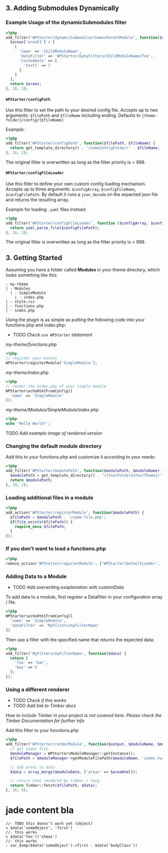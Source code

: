 ## 3. Adding Submodules Dynamically

### Example Usage of the dynamicSubmodules filter

```php
<?php
add_filter("WPStarter/dynamicSubmodules?name=ParentModule", function($areas, $data, $parentData) {
  $areas['area51'] = [
    [
      'name' => 'ChildModuleName',
      'dataFilter' => 'WPStarter/DataFilters/ChildModuleName/foo',
      'customData' => [
        'test1' => 1
      ]
    ]
  ];
  return $areas;
}, 10, 3);
```

#### `WPStarter/configPath`
Use this filter to set the path to your desired config file. Accepts up to two arguments: `$filePath` and `$fileName` including ending. Defaults to `{theme-folder}/config/{$fileName}`

Example:
```php
<?php
add_filter('WPStarter/configPath', function($filePath, $fileName) {
  return get_template_directory() . '/someConfigFolder/' . $fileName;
}, 10, 2);
```

The original filter is overwritten as long as the filter priority is < 999.

#### `WPStarter/configFileLoader`
Use this filter to define your own custom config loading mechanism. Accepts up to three arguments: `$configArray`, `$configFileName`, `$configFilePath`. By default it runs a `json_decode` on the expected json file and returns the resulting array.

Example for loading `.yaml` files instead:
```php
<?php
add_filter('WPStarter/configFileLoader', function ($configArray, $configFileName, $configFilePath) {
  return yaml_parse_file($configFilePath);
}, 10, 3);
```

The original filter is overwritten as long as the filter priority is < 999.

## 3. Getting Started

Assuming you have a folder called **Modules** in your theme directory, which looks something like this:
```
- my-theme
| - Modules
  | - SimpleModule
    | - index.php
| - style.css
| - functions.php
| - index.php
```

Using the plugin is as simple as putting the following code into your functions.php and index.php:

- TODO _Check `use WPStarter` statement_

_my-theme/functions.php_
```php
<?php
// register your module
WPStarter\registerModule('SimpleModule');
```

_my-theme/index.php_
```php
<?php
// render the index.php of your simple module
WPStarter\echoHtmlFromConfig([
  'name' => 'SimpleModule'
]);
```

_my-theme/Modules/SimpleModule/index.php_
```php
<?php
echo 'Hello World!';
```

TODO _Add example image of rendered version_

### Changing the default module directory

Add this to your functions.php and customize it according to your needs:
```php
<?php
add_filter('WPStarter/modulePath', function($modulePath, $moduleName) {
  $modulePath = get_template_directory() . '/{YourFolderInYourTheme}/' . $moduleName;
  return $modulePath;
}, 10, 2);
```

### Loading additional files in a module
```php
<?php
add_action('WPStarter/registerModule', function($modulePath) {
  $filePath = $modulePath . '/some-file.php';
  if(file_exists($filePath)) {
    require_once $filePath;
  }
});
```

### If you don't want to load a functions.php
```php
<?php
remove_action('WPStarter/registerModule', ['WPStarter\DefaultLoader', 'loadFunctionsPhp']);
```

### Adding Data to a Module

- TODO _Add overwriting exaplanation with customData_

To add data to a module, first register a Datafilter in your configuration array / file.
```php
<?php
WPStarter\echoHtmlFromConfig([
  'name' => 'SimpleModule',
  'dataFilter' => 'MyFilters/myFilterName'
])
```

Then use a filter with the specified name that returns the expected data:
```php
<?php
add_filter('MyFilters/myFilterName', function($data) {
  return [
    'foo' => 'bar',
    'baz' => 0
  ];
});
```

### Using a different renderer

- TODO _Check if this works_
- TODO _Add link to Timber docs_

_How to include Timber in your project is not covered here. Please check the Timber Documentation for further info_

Add this filter to your functions.php

```php
<?php
add_filter('WPStarter/renderModule', function($output, $moduleName, $moduleData, $areaHtml) {
  // get index file
  $moduleManager = WPStarter\ModuleManager::getInstance();
  $filePath = $moduleManager->getModuleFilePath($moduleName, 'index.twig');

  // Add areas to data
  $data = array_merge($moduleData, ['areas' => $areaHtml]);

  // return html rendered by timber / twig
  return Timber::fetch($filePath, $data);
}, 10, 4);
```


# jade content bla

```jade
//- TODO this doesn't work yet (object)
= $data('someObject', 'first')
//- this works
= $data('foo')('shmaz')
//- this works
- var_dump($data('someObject')->first . $data('bodyClass'))
```
